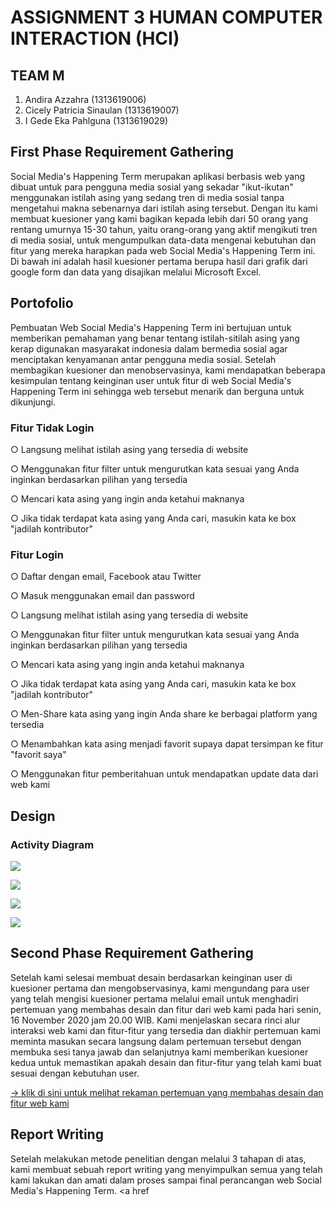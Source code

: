 # ASSIGNMENT 3 HUMAN COMPUTER INTERACTION (HCI)

## TEAM M
1. Andira Azzahra (1313619006)
2. Cicely Patricia Sinaulan (1313619007)
3. I Gede Eka Pahlguna (1313619029)

## First Phase Requirement Gathering
Social Media's Happening Term merupakan aplikasi berbasis web yang dibuat untuk para pengguna media sosial yang sekadar "ikut-ikutan" menggunakan istilah asing
yang sedang tren di media sosial tanpa mengetahui makna sebenarnya dari istilah asing tersebut. Dengan itu kami membuat kuesioner yang kami bagikan kepada lebih dari 50 orang yang rentang umurnya 15-30 tahun, yaitu orang-orang yang aktif mengikuti tren di media sosial, untuk mengumpulkan data-data mengenai kebutuhan dan fitur yang mereka harapkan pada web Social Media's Happening Term ini. Di bawah ini adalah hasil kuesioner pertama berupa hasil dari grafik dari google form dan data yang disajikan melalui Microsoft Excel.
## Portofolio
Pembuatan Web Social Media's Happening Term ini bertujuan untuk memberikan pemahaman yang benar tentang istilah-sitilah asing yang kerap digunakan masyarakat indonesia
dalam bermedia sosial agar menciptakan kenyamanan antar pengguna media sosial. Setelah membagikan kuesioner dan menobservasinya, kami mendapatkan beberapa kesimpulan
tentang keinginan user untuk fitur di  web Social Media's Happening Term ini sehingga web tersebut menarik dan berguna untuk dikunjungi.

<h3>Fitur Tidak Login</h3>
<p>○ Langsung melihat istilah asing yang tersedia di website</p>
<p>○ Menggunakan fitur filter untuk mengurutkan kata sesuai yang Anda inginkan berdasarkan pilihan yang tersedia</p>
<p>○ Mencari kata asing yang ingin anda ketahui maknanya</p>
<p>○ Jika tidak terdapat kata asing yang Anda cari, masukin kata ke box "jadilah kontributor"</p>

<h3>Fitur Login</h3>
<p>○ Daftar dengan email, Facebook atau Twitter</p>
<p>○ Masuk menggunakan email dan password</p>
<p>○ Langsung melihat istilah asing yang tersedia di website</p>
<p>○ Menggunakan fitur filter untuk mengurutkan kata sesuai yang Anda inginkan berdasarkan pilihan yang tersedia</p>
<p>○ Mencari kata asing yang ingin anda ketahui maknanya</p>
<p>○ Jika tidak terdapat kata asing yang Anda cari, masukin kata ke box "jadilah kontributor"</p>
<p>○ Men-Share kata asing yang ingin Anda share ke berbagai platform yang tersedia</p>
<p>○ Menambahkan kata asing menjadi favorit supaya dapat tersimpan ke fitur "favorit saya"</p>
<p>○ Menggunakan fitur pemberitahuan untuk mendapatkan update data dari web kami </p>

## Design

<h3> Activity Diagram </h3>

<p><img src="pertama.png"></p>
<p><img src="kedua.png"></p>
<p><img src="ketiga.png"></p>
<p><img src="keempat.png"></p>

<p> </p>






## Second Phase Requirement Gathering
Setelah kami selesai membuat desain berdasarkan keinginan user di kuesioner pertama dan mengobservasinya, kami mengundang para user yang telah mengisi kuesioner pertama 
melalui email untuk menghadiri pertemuan yang membahas desain dan fitur dari web kami pada hari senin, 16 November 2020 jam 20.00 WIB. Kami menjelaskan secara rinci alur
interaksi web kami dan fitur-fitur yang tersedia dan diakhir pertemuan kami meminta masukan secara langsung dalam pertemuan tersebut dengan membuka sesi tanya jawab dan selanjutnya kami memberikan kuesioner kedua untuk memastikan apakah desain dan fitur-fitur yang telah kami buat sesuai dengan kebutuhan user.
<p><a href="https://youtu.be/LtsBEKClP-M">→ klik di sini untuk melihat rekaman pertemuan yang membahas desain dan fitur web kami</a></p>

## Report Writing
Setelah melakukan metode penelitian dengan melalui 3 tahapan di atas, kami membuat sebuah report writing yang menyimpulkan semua yang telah kami lakukan dan amati dalam proses sampai final perancangan web Social Media's Happening Term. 
<a href






